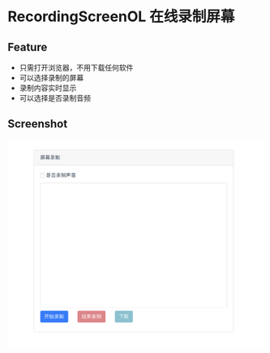 # RecordingScreenOL 在线录制屏幕

## Feature

- 只需打开浏览器，不用下载任何软件
- 可以选择录制的屏幕
- 录制内容实时显示
- 可以选择是否录制音频

## Screenshot

![shot.png](shot.png)